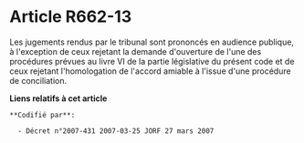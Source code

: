 # Article R662-13

Les jugements rendus par le tribunal sont prononcés en audience publique, à l'exception de ceux rejetant la demande
d'ouverture de l'une des procédures prévues au livre VI de la partie législative du présent code et de ceux rejetant
l'homologation de l'accord amiable à l'issue d'une procédure de conciliation.

**Liens relatifs à cet article**

	**Codifié par**:

	  - Décret n°2007-431 2007-03-25 JORF 27 mars 2007
